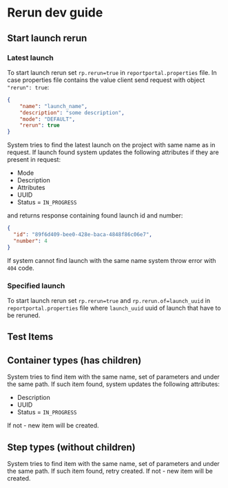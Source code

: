 # Rerun dev guide

## Start launch rerun

### Latest launch

To start launch rerun set `rp.rerun=true` in `reportportal.properties` file. In case properties file contains the value client send request with object `"rerun": true`:
```json
{
    "name": "launch_name",
    "description": "some description",
    "mode": "DEFAULT",
    "rerun": true
}
```

System tries to find the latest launch on the project with same name as in request. If launch found system updates the following attributes if they are present in request:
- Mode
- Description
- Attributes
- UUID
- Status = `IN_PROGRESS` 

and returns response containing found launch id and number:
```json
{
  "id": "89f6d409-bee0-428e-baca-4848f86c06e7",
  "number": 4
}
```

If system cannot find launch with the same name system throw error with `404` code.

### Specified launch

To start launch rerun set `rp.rerun=true` and `rp.rerun.of=launch_uuid` in `reportportal.properties` file where `launch_uuid` uuid of launch that have to be reruned.

## Test Items

## Container types (has children)

System tries to find item with the same name, set of parameters and under the same path. If such item found, system updates the following attributes:

- Description
- UUID
- Status = `IN_PROGRESS`
 
If not - new item will be created.

## Step types (without children)

System tries to find item with the same name, set of parameters and under the same path. If such item found, retry created. If not - new item will be created.










